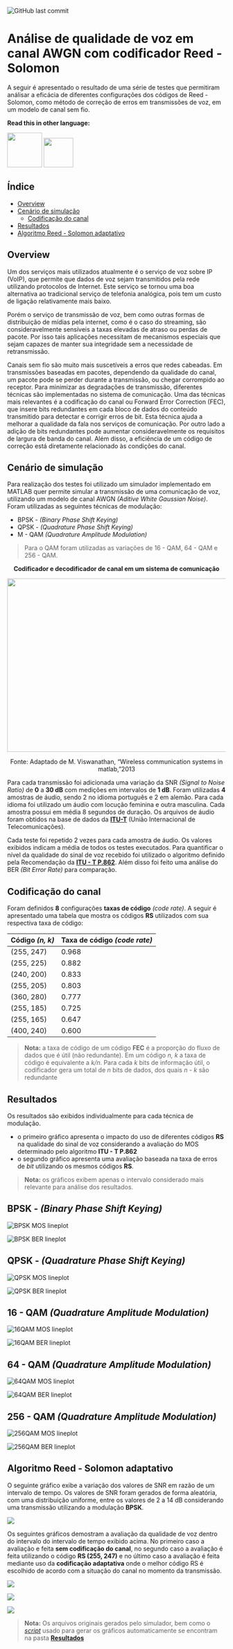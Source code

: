 ![GitHub last commit](https://img.shields.io/github/last-commit/leofernandes87/Qualidade-de-voz)

# Análise de qualidade de voz em canal AWGN com codificador Reed - Solomon

A seguir é apresentado o resultado de uma série de testes que permitiram análisar a eficácia de diferentes configurações dos códigos de Reed - Solomon, como método de correção de erros em transmissões de voz, em um modelo de canal sem fio.

**Read this in other language:**

<p float="left">
  <a href="https://github.com/leofernandes87/Qualidade-de-Voz/blob/master/README.md">
  <img src="https://github.com/leofernandes87/Qualidade-de-Voz/blob/master/Imagens/Pt-Br_badge.svg" width="80"></a>
  <a href="https://github.com/leofernandes87/Qualidade-de-Voz/blob/master/README.en.md">
  <img src="https://github.com/leofernandes87/Qualidade-de-Voz/blob/master/Imagens/En_badge.svg" width="68"></a>
</p>


## Índice

- [Overview](#Overview)
- [Cenário de simulação](#Cenário-de-simulação)
    - [Codificação do canal](#Codificação-do-canal)
- [Resultados](#Resultados)
- [Algoritmo Reed - Solomon adaptativo](#Algoritmo-Reed---Solomon-adaptativo)

## Overview

Um dos serviços mais utilizados atualmente é o serviço de voz sobre IP (VoIP), que permite que dados de voz sejam transmitidos pela rede utilizando protocolos de Internet. Este serviço se tornou uma boa alternativa ao tradicional serviço de telefonia analógica, pois tem um custo de ligação relativamente mais baixo.

Porém o serviço de transmissão de voz, bem como outras formas de distribuição de mídias pela internet, como é o caso do streaming, são consideravelmente sensíveis a taxas elevadas de atraso ou perdas de pacote. Por isso tais aplicações necessitam de mecanismos especiais que sejam capazes de manter sua integridade sem a necessidade de retransmissão.

Canais sem fio são muito mais suscetíveis a erros que redes cabeadas. Em transmissões baseadas em pacotes, dependendo da qualidade do canal, um pacote pode se perder durante a transmissão, ou chegar corrompido ao receptor. Para minimizar as degradações de transmissão, diferentes técnicas são implementadas no sistema de comunicação. Uma das técnicas mais relevantes é a codificação do canal ou Forward Error Correction (FEC), que insere bits redundantes em cada bloco de dados do conteúdo transmitido para detectar e corrigir erros de bit. Esta técnica ajuda a melhorar a qualidade da fala nos serviços de comunicação. Por outro lado a adição de bits redundantes pode aumentar consideravelmente os requisitos de largura de banda do canal. Além disso, a eficiência de um código de correção está diretamente relacionado às condições do canal.
      
## Cenário de simulação

Para realização dos testes foi utilizado um simulador implementado em MATLAB quer permite simular a transmissão de uma comunicação de voz, utilizando um modelo de canal AWGN *(Aditive White Gaussian Noise)*.  Foram utilizadas as seguintes técnicas de modulação:
- BPSK - *(Binary Phase Shift Keying)*
- QPSK - *(Quadrature Phase Shift Keying)*
- M - QAM *(Quadrature Amplitude Modulation)*

> Para o QAM foram utilizadas as variações de 16 - QAM, 64 - QAM e 256 - QAM.

<p align="center">
  <strong>Codificador e decodificador de canal em um sistema de comunicação</strong>
</p>

<p align="center">
  <img width="800" height="400" src="https://github.com/leofernandes87/Qualidade-de-Voz/blob/master/Imagens/modelo_transmissao.svg">
</p>

<p align="center">
  Fonte: Adaptado de M. Viswanathan, “Wireless communication systems in matlab,”2013
</p>



Para cada transmissão foi adicionada uma variação da SNR *(Signal to Noise Ratio)* de **0**  a  **30 dB** com medições em intervalos de **1 dB**. Foram utilizadas **4** amostras de áudio, sendo 2 no idioma português e 2 em alemão. Para cada idioma foi utilizado um áudio com locução feminina e outra masculina. Cada amostra possui em média 8 segundos de duração. Os arquivos de áudio foram obtidos na  base de dados da **[ITU-T](https://www.itu.int/net/itu-t/sigdb/menu.aspx)**  (União Internacional de Telecomunicações).

Cada teste foi repetido 2 vezes para cada amostra de áudio. Os valores exibidos indicam a média de todos os testes executados.
Para quantificar o nível da qualidade do sinal de voz recebido foi utilizado o algoritmo definido pela Recomendação da **[ITU - T P.862](https://www.itu.int/rec/T-REC-P.862)**. Além disso foi feito uma análise do BER *(Bit Error Rate)* para comparação.

## Codificação do canal

Foram definidos **8** configurações <math>(n, k)<math> de códificação baseados nos códigos de Reed - Solomon com diferentes **taxas de código** *(code rate)*. A seguir é apresentado uma tabela que mostra os códigos **RS** utilizados com sua respectiva taxa de código:

|Código *(n, k)*          |Taxa de código *(code rate)*
|-------------------------|-----------------------------|
|	(255, 247)              |0.968                        |
|	(255, 225)              |0.882                        |  
|	(240, 200)              |0.833                        |  
|	(255, 205)              |0.803                        |  
|	(360, 280)              |0.777                        |  
|	(255, 185)              |0.725                        |  
|	(255, 165)              |0.647                        |    
|	(400, 240)              |0.600                        |   

> **Nota:**  a taxa de código de um código **FEC** é a proporção do fluxo de dados que é útil (não redundante). Em um código *n, k* a taxa de código é equivalente a *k/n*. Para cada *k* bits de informação útil, o codificador gera um total de *n* bits de dados, dos quais *n - k* são redundante

## Resultados

Os resultados são exibidos individualmente para cada técnica de modulação. 
- o primeiro gráfico apresenta o impacto do uso de diferentes códigos **RS** na qualidade do sinal de voz considerando a avaliação do MOS determinado pelo algoritmo **ITU - T P.862**
- o segundo  gráfico apresenta uma avaliação baseada na taxa de erros de *bit* utilizando os mesmos códigos **RS**.

> **Nota:** os gráficos exibem apenas o intervalo considerado mais relevante para análise dos resultados.

## BPSK - *(Binary Phase Shift Keying)*

![BPSK MOS lineplot](https://github.com/leofernandes87/Qualidade-de-Voz/blob/master/Imagens/BPSK_mos_lineplot.svg)

![BPSK BER lineplot](https://github.com/leofernandes87/Qualidade-de-Voz/blob/master/Imagens/BPSK_ber_lineplot.svg)

## QPSK - *(Quadrature Phase Shift Keying)*

![QPSK MOS lineplot](https://github.com/leofernandes87/Qualidade-de-Voz/blob/master/Imagens/QPSK_mos_lineplot.svg)

![QPSK BER lineplot](https://github.com/leofernandes87/Qualidade-de-Voz/blob/master/Imagens/QPSK_ber_lineplot.svg)

## 16 - QAM *(Quadrature Amplitude Modulation)*

![16QAM MOS lineplot](https://github.com/leofernandes87/Qualidade-de-Voz/blob/master/Imagens/16%20-%20QAM_mos_lineplot.svg)

![16QAM BER lineplot](https://github.com/leofernandes87/Qualidade-de-Voz/blob/master/Imagens/16%20-%20QAM_ber_lineplot.svg)


## 64 - QAM *(Quadrature Amplitude Modulation)*

![64QAM MOS lineplot](https://github.com/leofernandes87/Qualidade-de-Voz/blob/master/Imagens/64%20-%20QAM_mos_lineplot.svg)

![64QAM BER lineplot](https://github.com/leofernandes87/Qualidade-de-Voz/blob/master/Imagens/64%20-%20QAM_ber_lineplot.svg)

## 256 - QAM *(Quadrature Amplitude Modulation)*

![256QAM MOS lineplot](https://github.com/leofernandes87/Qualidade-de-Voz/blob/master/Imagens/256%20-%20QAM_mos_lineplot.svg)

![256QAM BER lineplot](https://github.com/leofernandes87/Qualidade-de-Voz/blob/master/Imagens/256%20-%20QAM_ber_lineplot.svg)

## Algoritmo Reed - Solomon adaptativo

<p align="left">
O seguinte gráfico exibe a variação dos valores de SNR em razão de um intervalo de tempo.
Os valores de SNR foram gerados de forma aleatória, com uma distribuição uniforme, entre os valores de 2 a 14 dB considerando        uma transmissão utilizando a modulação <strong>BPSK</strong>. 
</p>

<p align="left">
  <img src="https://github.com/leofernandes87/Qualidade-de-Voz/blob/master/Imagens/snr_variation.svg">
</p>

<p align="left">
Os seguintes gráficos demostram a avaliação da qualidade de voz dentro do intervalo do intervalo de tempo exibido acima.
No primeiro caso a avaliação e feita <strong>sem codificação do canal</strong>, no segundo caso a avaliação é feita utilizando o código <strong>RS (255, 247)</strong> e no último caso a avaliação é feita mediante uso da <strong>codificação adaptativa</strong> onde o melhor código RS é escolhido de acordo com a situação do canal no momento da transmissão.
<p>
  
<p align="left">
  <img src="https://github.com/leofernandes87/Qualidade-de-Voz/blob/master/Imagens/BPSK_snr_variation_nocode.svg">
</p>

<p align="left">
  <img src="https://github.com/leofernandes87/Qualidade-de-Voz/blob/master/Imagens/BPSK_snr_variation_RS(255-247).svg">
</p>

<p align="left">
  <img src="https://github.com/leofernandes87/Qualidade-de-Voz/blob/master/Imagens/BPSK%20RS_adaptative.svg">
</p>

> **Nota:** Os arquivos originais gerados pelo simulador, bem como o *[script](https://github.com/leofernandes87/Qualidade-de-Voz/blob/master/Resultados/script.ipynb)* usado para gerar os gráficos automaticamente se encontram na pasta **[Resultados](https://github.com/leofernandes87/Qualidade-de-Voz/tree/master/Resultados)**
